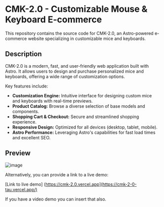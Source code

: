 # CMK-2.0 - Customizable Mouse & Keyboard E-commerce

This repository contains the source code for CMK-2.0, an Astro-powered e-commerce website specializing in customizable mice and keyboards.

## Description

CMK-2.0 is a modern, fast, and user-friendly web application built with Astro. It allows users to design and purchase personalized mice and keyboards, offering a wide range of customization options.

Key features include:

* **Customization Engine:** Intuitive interface for designing custom mice and keyboards with real-time previews.
* **Product Catalog:** Browse a diverse selection of base models and components.
* **Shopping Cart & Checkout:** Secure and streamlined shopping experience.
* **Responsive Design:** Optimized for all devices (desktop, tablet, mobile).
* **Astro Performance:** Leveraging Astro's capabilities for fast load times and excellent SEO.

## Preview

![image](https://github.com/user-attachments/assets/34e0cd63-4325-41aa-a240-a97275613d19)


Alternatively, you can provide a link to a live demo:

[Link to live demo] (https://cmk-2.0.vercel.app](https://cmk-2-0-tau.vercel.app/)

If you have a video demo you can insert that also.
